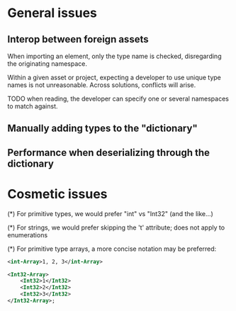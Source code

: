 # General issues

## Interop between foreign assets

When importing an element, only the type name is checked, disregarding the originating namespace.

Within a given asset or project, expecting a developer to use unique type names is not unreasonable. Across solutions, conflicts will arise.

TODO when reading, the developer can specify one or several namespaces to match against.

## Manually adding types to the "dictionary"

## Performance when deserializing through the dictionary

# Cosmetic issues

(*) For primitive types, we would prefer "int" vs "Int32" (and the like...)

(*) For strings, we would prefer skipping the 't' attribute; does not apply to enumerations

(*) For primitive type arrays, a more concise notation may be preferred:

```xml
<int-Array>1, 2, 3</int-Array>
```

```xml
<Int32-Array>
    <Int32>1</Int32>
    <Int32>2</Int32>
    <Int32>3</Int32>
</Int32-Array>;
```
